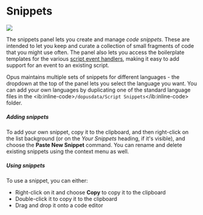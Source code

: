 # Snippets

<img src="/media/13/scripteditor_snippets.png" class="align-right" data-query="?nolink" />

The snippets panel lets you create and manage *code snippets*. These are intended to let you keep and curate a collection of small fragments of code that you might use often. The panel also lets you access the boilerplate templates for the various [script event handlers](/Manual/reference/scripting_reference/scripting_events/RAEDME.md), making it easy to add support for an event to an existing script.

Opus maintains multiple sets of snippets for different languages - the dropdown at the top of the panel lets you select the language you want. You can add your own languages by duplicating one of the standard language files in the \<ib:inline-code\>`/dopusdata/Script Snippets`\</ib:inline-code\> folder.

##### Adding snippets

To add your own snippet, copy it to the clipboard, and then right-click on the list background (or on the *Your Snippets* heading, if it's visible), and choose the **Paste New Snippet** command. You can rename and delete existing snippets using the context menu as well.

##### Using snippets

To use a snippet, you can either:

- Right-click on it and choose **Copy** to copy it to the clipboard
- Double-click it to copy it to the clipboard
- Drag and drop it onto a code editor
